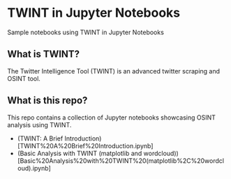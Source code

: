 # TWINT in Jupyter Notebooks
Sample notebooks using TWINT in Jupyter Notebooks

## What is TWINT?

The Twitter Intelligence Tool (TWINT) is an advanced twitter scraping and OSINT tool.

## What is this repo?

This repo contains a collection of Jupyter notebooks showcasing OSINT analysis using TWINT.

* (TWINT: A Brief Introduction)[TWINT%20A%20Brief%20Introduction.ipynb]
* (Basic Analysis with TWINT (matplotlib and wordcloud))[Basic%20Analysis%20with%20TWINT%20(matplotlib%2C%20wordcloud).ipynb]